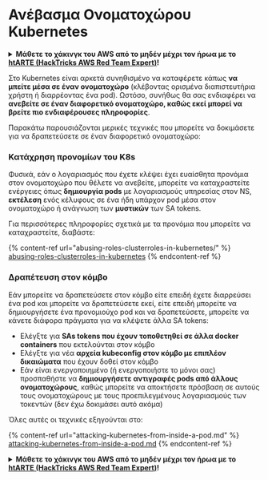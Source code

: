 # Ανέβασμα Ονοματοχώρου Kubernetes

<details>

<summary><strong>Μάθετε το χάκινγκ του AWS από το μηδέν μέχρι τον ήρωα με το</strong> <a href="https://training.hacktricks.xyz/courses/arte"><strong>htARTE (HackTricks AWS Red Team Expert)</strong></a><strong>!</strong></summary>

Άλλοι τρόποι για να υποστηρίξετε το HackTricks:

* Εάν θέλετε να δείτε την **εταιρεία σας να διαφημίζεται στο HackTricks** ή να **κατεβάσετε το HackTricks σε μορφή PDF**, ελέγξτε τα [**ΣΧΕΔΙΑ ΣΥΝΔΡΟΜΗΣ**](https://github.com/sponsors/carlospolop)!
* Αποκτήστε το [**επίσημο PEASS & HackTricks swag**](https://peass.creator-spring.com)
* Ανακαλύψτε [**την Οικογένεια PEASS**](https://opensea.io/collection/the-peass-family), τη συλλογή μας από αποκλειστικά [**NFTs**](https://opensea.io/collection/the-peass-family)
* **Εγγραφείτε στη** 💬 [**ομάδα Discord**](https://discord.gg/hRep4RUj7f) ή στη [**ομάδα telegram**](https://t.me/peass) ή **ακολουθήστε** με στο **Twitter** 🐦 [**@carlospolopm**](https://twitter.com/carlospolopm)**.**
* **Μοιραστείτε τα χάκινγκ κόλπα σας υποβάλλοντας PRs στα** [**HackTricks**](https://github.com/carlospolop/hacktricks) και [**HackTricks Cloud**](https://github.com/carlospolop/hacktricks-cloud) αποθετήρια του github.

</details>

Στο Kubernetes είναι αρκετά συνηθισμένο να καταφέρετε κάπως **να μπείτε μέσα σε έναν ονοματοχώρο** (κλέβοντας ορισμένα διαπιστευτήρια χρήστη ή διαρρέοντας ένα pod). Ωστόσο, συνήθως θα σας ενδιαφέρει να **ανεβείτε σε έναν διαφορετικό ονοματοχώρο, καθώς εκεί μπορεί να βρείτε πιο ενδιαφέρουσες πληροφορίες**.

Παρακάτω παρουσιάζονται μερικές τεχνικές που μπορείτε να δοκιμάσετε για να δραπετεύσετε σε έναν διαφορετικό ονοματοχώρο:

### Κατάχρηση προνομίων του K8s

Φυσικά, εάν ο λογαριασμός που έχετε κλέψει έχει ευαίσθητα προνόμια στον ονοματοχώρο που θέλετε να ανεβείτε, μπορείτε να καταχραστείτε ενέργειες όπως **δημιουργία pods** με λογαριασμούς υπηρεσίας στον NS, **εκτέλεση** ενός κέλυφους σε ένα ήδη υπάρχον pod μέσα στον ονοματοχώρο ή ανάγνωση των **μυστικών** των SA tokens.

Για περισσότερες πληροφορίες σχετικά με τα προνόμια που μπορείτε να καταχραστείτε, διαβάστε:

{% content-ref url="abusing-roles-clusterroles-in-kubernetes/" %}
[abusing-roles-clusterroles-in-kubernetes](abusing-roles-clusterroles-in-kubernetes/)
{% endcontent-ref %}

### Δραπέτευση στον κόμβο

Εάν μπορείτε να δραπετεύσετε στον κόμβο είτε επειδή έχετε διαρρεύσει ένα pod και μπορείτε να δραπετεύσετε εκεί, είτε επειδή μπορείτε να δημιουργήσετε ένα προνομιούχο pod και να δραπετεύσετε, μπορείτε να κάνετε διάφορα πράγματα για να κλέψετε άλλα SA tokens:

* Ελέγξτε για **SAs tokens που έχουν τοποθετηθεί σε άλλα docker containers** που εκτελούνται στον κόμβο
* Ελέγξτε για νέα **αρχεία kubeconfig στον κόμβο με επιπλέον δικαιώματα** που έχουν δοθεί στον κόμβο
* Εάν είναι ενεργοποιημένο (ή ενεργοποιήστε το μόνοι σας) προσπαθήστε να **δημιουργήσετε αντιγραφές pods από άλλους ονοματοχώρους**, καθώς μπορείτε να αποκτήσετε πρόσβαση σε αυτούς τους ονοματοχώρους με τους προεπιλεγμένους λογαριασμούς των τοκεντών (δεν έχω δοκιμάσει αυτό ακόμα)

Όλες αυτές οι τεχνικές εξηγούνται στο:

{% content-ref url="attacking-kubernetes-from-inside-a-pod.md" %}
[attacking-kubernetes-from-inside-a-pod.md](attacking-kubernetes-from-inside-a-pod.md)
{% endcontent-ref %}

<details>

<summary><strong>Μάθετε το χάκινγκ του AWS από το μηδέν μέχρι τον ήρωα με το</strong> <a href="https://training.hacktricks.xyz/courses/arte"><strong>htARTE (HackTricks AWS Red Team Expert)</strong></a><strong>!</strong></summary>

Άλλοι τρόποι για να υποστηρίξετε το HackTricks:

* Εάν θέλετε να δείτε την **εταιρεία σας να διαφημίζεται στο HackTricks** ή να **κατεβάσετε το HackTricks σε μορφή PDF**, ελέγξτε τα [**ΣΧΕΔΙΑ ΣΥΝΔΡΟΜΗΣ**](https://github.com/sponsors/carlospolop)!
* Αποκτήστε το [**επίσημο PEASS & HackTricks swag**](https://peass.creator-spring.com)
* Ανακαλύψτε [**την Οικογένεια PEASS**](https://opensea.io/collection/the-peass-family), τη συλλογή μας από αποκλειστικά [**NFTs**](https://opensea.io/collection/the-peass-family)
* **Εγγραφείτε στη** 💬 [**ομάδα Discord**](https://discord.gg/hRep4RUj7f) ή στη [**ομάδα telegram**](https://t.me/peass) ή **ακολουθήστε** με στο **Twitter** 🐦 [**@carlospolopm**](https://twitter.com/carlospolopm)**.**
* **Μοιραστείτε τα χάκινγκ κόλπα σας υποβάλλοντας PRs στα** [**HackTricks**](https://github.com/carlospolop/hacktricks) και [**HackTricks Cloud**](https://github.com/carlospolop/hacktricks-cloud) αποθετήρια του github.

</details>
